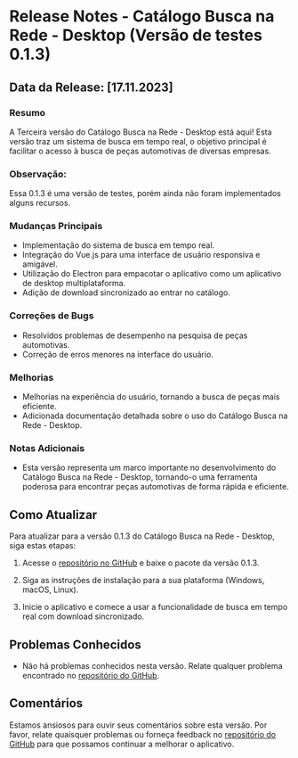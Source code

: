 # Release Notes - Catálogo Busca na Rede - Desktop (Versão de testes 0.1.3)

## Data da Release: [17.11.2023]

### Resumo
A Terceira versão do Catálogo Busca na Rede - Desktop está aqui! Esta versão traz um sistema de busca em tempo real, o objetivo principal é facilitar o acesso à busca de peças automotivas de diversas empresas.

### Observação:
  Essa 0.1.3 é uma versão de testes, porém ainda não foram implementados alguns recursos.

### Mudanças Principais
- Implementação do sistema de busca em tempo real.
- Integração do Vue.js para uma interface de usuário responsiva e amigável.
- Utilização do Electron para empacotar o aplicativo como um aplicativo de desktop multiplataforma.
- Adição de download sincronizado ao entrar no catálogo.

### Correções de Bugs
- Resolvidos problemas de desempenho na pesquisa de peças automotivas.
- Correção de erros menores na interface do usuário.

### Melhorias
- Melhorias na experiência do usuário, tornando a busca de peças mais eficiente.
- Adicionada documentação detalhada sobre o uso do Catálogo Busca na Rede - Desktop.

### Notas Adicionais
- Esta versão representa um marco importante no desenvolvimento do Catálogo Busca na Rede - Desktop, tornando-o uma ferramenta poderosa para encontrar peças automotivas de forma rápida e eficiente.

## Como Atualizar
Para atualizar para a versão 0.1.3 do Catálogo Busca na Rede - Desktop, siga estas etapas:

1. Acesse o [repositório no GitHub](URL) e baixe o pacote da versão 0.1.3.

2. Siga as instruções de instalação para a sua plataforma (Windows, macOS, Linux).

3. Inicie o aplicativo e comece a usar a funcionalidade de busca em tempo real com download sincronizado.

## Problemas Conhecidos
- Não há problemas conhecidos nesta versão. Relate qualquer problema encontrado no [repositório do GitHub](URL).

## Comentários
Estamos ansiosos para ouvir seus comentários sobre esta versão. Por favor, relate quaisquer problemas ou forneça feedback no [repositório do GitHub](URL) para que possamos continuar a melhorar o aplicativo.
